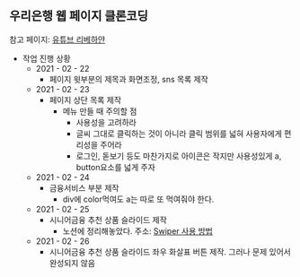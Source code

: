 ## 우리은행 웹 페이지 클론코딩

참고 페이지: [유튜브 리베하얀](https://www.youtube.com/watch?v=i4hYeexU2r0&t=109s)

* 작업 진행 상황
  * 2021 - 02 - 22
    * 페이지 윗부분의 제목과 화면조정, sns 목록 제작
  * 2021 - 02 - 23
    * 페이지 상단 목록 제작
      * 메뉴 만들 때 주의할 점
        * 사용성을 고려하라
        * 글씨 그대로 클릭하는 것이 아니라 클릭 범위를 넓혀 사용자에게 편리성을 주어라
        *	로그인, 돋보기 등도 마찬가지로 아이콘은 작지만 사용성있게 a, button요소를 넓게 주자
  * 2021 - 02 - 24
    * 금융서비스 부분 제작
      *	div에 color먹여도 a는 따로 또 먹여줘야 한다.
  * 2021 - 02 - 25
    * 시니어금융 추천 상품 슬라이드 제작
      * 노션에 정리해놓았다. 주소: [Swiper 사용 방법](https://www.notion.so/Swiper-41d6c246f88e4d368fb4af60e1d2bea0)  
  * 2021 - 02 - 26
    * 시니어금융 추천 상품 슬라이드 좌우 화살표 버튼 제작. 그러나 문제 있어서 완성되지 않음
